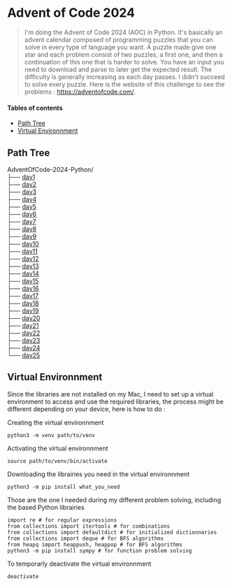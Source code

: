 # Advent of Code 2024
> I'm doing the Advent of Code 2024 (AOC) in Python. It's basically an advent calendar composed of programming puzzles that you can solve in every type of language you want. A puzzle made give one star and each problem consist of two puzzles, a first one, and then a continuation of this one that is harder to solve. You have an input you need to download and parse to later get the expected result. The difficulty is generally increasing as each day passes. I didn't succeed to solve every puzzle. Here is the website of this challenge to see the problems : https://adventofcode.com/.

#### Tables of contents
* [Path Tree](#path-tree)
* [Virtual Environnment](#virtual-environnment)

## Path Tree
AdventOfCode-2024-Python/  
├── [day1](./day1/)  
├── [day2](./day2/)  
├── [day3](./day3/)  
├── [day4](./day4/)  
├── [day5](./day5/)  
├── [day6](./day6/)  
├── [day7](./day7/)  
├── [day8](./day8/)  
├── [day9](./day9/)  
├── [day10](./day10/)  
├── [day11](./day11/)  
├── [day12](./day12/)  
├── [day13](./day13/)  
├── [day14](./day14/)  
├── [day15](./day15/)  
├── [day16](./day16/)  
├── [day17](./day17/)  
├── [day18](./day18/)  
├── [day19](./day19/)  
├── [day20](./day20/)  
├── [day21](./day21/)  
├── [day22](./day22/)  
├── [day23](./day23/)  
├── [day24](./day24/)  
└── [day25](./day25/)  

## Virtual Environnment
Since the libraries are not installed on my Mac, I need to set up a virtual environment to access and use the required libraries, the process might be different depending on your device, here is how to do :

Creating the virtual environnment
```
python3 -m venv path/to/venv
```
Activating the virtual environnment
```
source path/to/venv/bin/activate
```
Downloading the librairies you need in the virtual environnment
```
python3 -m pip install what_you_need
```
Those are the one I needed during my different problem solving, including the based Python librairies
```
import re # for regular expressions
from collections import itertools # for combinations
from collections import defaultdict # for initialized dictionnaries
from collections import deque # for BFS algorithms
from heapq import heappush, heappop # for BFS algorithms
python3 -m pip install sympy # for function problem solving 
```
To temporarly deactivate the virtual environnment
```
deactivate 
```
